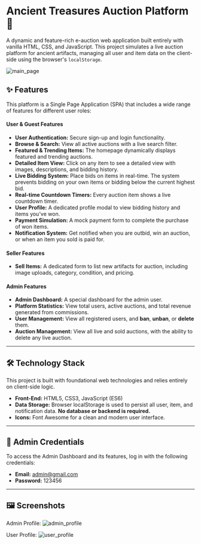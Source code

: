# Ancient Treasures Auction Platform 🏺

A dynamic and feature-rich e-auction web application built entirely with vanilla HTML, CSS, and JavaScript. This project simulates a live auction platform for ancient artifacts, managing all user and item data on the client-side using the browser's `localStorage`.

![main_page](https://github.com/user-attachments/assets/b6a09e76-4ea5-4f7d-937c-b8b10c3f47d0)

## ✨ Features

This platform is a Single Page Application (SPA) that includes a wide range of features for different user roles:

#### User & Guest Features
* **User Authentication:** Secure sign-up and login functionality.
* **Browse & Search:** View all active auctions with a live search filter.
* **Featured & Trending Items:** The homepage dynamically displays featured and trending auctions.
* **Detailed Item View:** Click on any item to see a detailed view with images, descriptions, and bidding history.
* **Live Bidding System:** Place bids on items in real-time. The system prevents bidding on your own items or bidding below the current highest bid.
* **Real-time Countdown Timers:** Every auction item shows a live countdown timer.
* **User Profile:** A dedicated profile modal to view bidding history and items you've won.
* **Payment Simulation:** A mock payment form to complete the purchase of won items.
* **Notification System:** Get notified when you are outbid, win an auction, or when an item you sold is paid for.

#### Seller Features
* **Sell Items:** A dedicated form to list new artifacts for auction, including image uploads, category, condition, and pricing.

#### Admin Features
* **Admin Dashboard:** A special dashboard for the admin user.
* **Platform Statistics:** View total users, active auctions, and total revenue generated from commissions.
* **User Management:** View all registered users, and **ban**, **unban**, or **delete** them.
* **Auction Management:** View all live and sold auctions, with the ability to delete any live auction.

---

## 🛠️ Technology Stack

This project is built with foundational web technologies and relies entirely on client-side logic.

* **Front-End:** HTML5, CSS3, JavaScript (ES6)
* **Data Storage:** Browser localStorage is used to persist all user, item, and notification data. **No database or backend is required.**
* **Icons:** Font Awesome for a clean and modern user interface.

---

## 🔑 Admin Credentials

To access the Admin Dashboard and its features, log in with the following credentials:

* **Email:** admin@gmail.com
* **Password:** 123456

---

## 🖼️ Screenshots

Admin Profile:
![admin_profile](https://github.com/user-attachments/assets/e88eb6bc-fe80-4c3d-8cd9-c9e3168fb21c)

User Profile:
![user_profile](https://github.com/user-attachments/assets/a250d096-53e7-4a65-b28f-1ce393eedca0)

